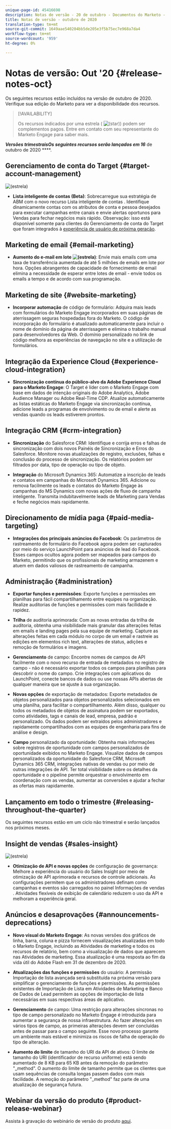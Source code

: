 ```yaml
---
unique-page-id: 45416698
description: Notas de versão - 20 de outubro - Documentos do Marketo - Documentação do produto
title: Notas de versão - outubro de 2020
translation-type: tm+mt
source-git-commit: 1649aae540204bb5de205e3f5b75ec7e968a7da4
workflow-type: tm+mt
source-wordcount: '959'
ht-degree: 0%

---
```



# Notas de versão: Out &#39;20 {#release-notes-oct}

Os seguintes recursos estão incluídos na versão de outubro de 2020. Verifique sua edição do Marketo para ver a disponibilidade dos recursos.

>[!AVAILABILITY]
>
>Os recursos indicados por uma estrela ( ![(star)](assets/star-yellow.svg)) podem ser complementos pagos. Entre em contato com seu representante do Marketo Engage para saber mais.

**_Versões trimestraisOs seguintes recursos serão lançados em 16_** de outubro de 2020 ****.

## Gerenciamento de conta do Target {#target-account-management}

![(estrela)](assets/star-yellow.svg)

* **Lista inteligente de contas (Beta)**: Sobrecarregue sua estratégia de ABM com o novo recurso Lista inteligente de contas . Identifique dinamicamente contas com os atributos de conta e pessoa desejados para executar campanhas entre canais e envie alertas oportunos para Vendas para fechar negócios mais rápido. Observação: isso está disponível somente para clientes do Gerenciamento de conta do Target que foram integrados à [experiência de usuário de próxima geração](https://nation.marketo.com/t5/Employee-Blogs/The-Next-Generation-Marketo-Engage-Experience/ba-p/304205).

## Marketing de email {#email-marketing}

* **Aumento do e-mail em lote  ![(estrela)](assets/star-yellow.svg)**: Envie mais emails com uma taxa de transferência aumentada de até 5 milhões de emails em lote por hora. Opções abrangentes de capacidade de fornecimento de email elimina a necessidade de esperar entre lotes de email - envie todos os emails a tempo e de acordo com sua programação.

## Marketing de site {#website-marketing}

* **Incorporar automação** de código de formulário: Adquira mais leads com formulários do Marketo Engage incorporados em suas páginas de aterrissagem seguras hospedadas fora do Marketo. O código de incorporação do formulário é atualizado automaticamente para incluir o nome de domínio da página de aterrissagem e elimina o trabalho manual para desenvolvedores da Web. O domínio personalizado no link de código melhora as experiências de navegação no site e a utilização de formulários.

## Integração da Experience Cloud {#experience-cloud-integration}

* **Sincronização contínua do público-alvo da Adobe Experience Cloud para o Marketo Engage**: O Target é líder com o Marketo Engage com base em dados de intenção originais do Adobe Analytics, Adobe Audience Manager ou Adobe Real-Time CDP. Atualize automaticamente as listas estáticas do Marketo Engage via sincronização contínua, adicione leads a programas de envolvimento ou de email e alerte as vendas quando os leads estiverem prontos.

## Integração CRM {#crm-integration}

* **Sincronização** do Salesforce CRM: Identifique e corrija erros e falhas de sincronização com dois novos Painéis de Sincronização e Erros do Salesforce. Monitore novas atualizações de registro, exclusões, falhas e conclusão do processo de sincronização. Os relatórios podem ser filtrados por data, tipo de operação ou tipo de objeto.

* **Integração** do Microsoft Dynamics 365: Automatize a inscrição de leads e contatos em campanhas do Microsoft Dynamics 365. Adicione ou remova facilmente os leads e contatos do Marketo Engage às campanhas do MS Dynamics com novas ações de fluxo de campanha inteligente. Transmita indubitavelmente leads de Marketing para Vendas e feche negócios mais rapidamente.

## Direcionamento de mídia paga {#paid-media-targeting}

* **Integrações dos principais anúncios do Facebook**: Os parâmetros de rastreamento de formulário do Facebook agora podem ser capturados por meio do serviço LaunchPoint para anúncios de lead do Facebook. Esses campos ocultos agora podem ser mapeados para campos do Marketo, permitindo que os profissionais de marketing armazenem e atuem em dados valiosos de rastreamento de campanha.

## Administração {#administration}

* **Exportar funções e permissões**: Exporte funções e permissões em planilhas para fácil compartilhamento entre equipes na organização. Realize auditorias de funções e permissões com mais facilidade e rapidez.

* **Trilha** de auditoria aprimorada: Com as novas entradas da trilha de auditoria, obtenha uma visibilidade mais granular das alterações feitas em emails e landing pages pela sua equipe de marketing. Capture as alterações feitas em cada módulo no corpo de um email e rastreie as edições em elementos rich text, alterações de status, adições e remoção de formulários e imagens.

* **Gerenciamento** de campo: Encontre nomes de campos de API facilmente com o novo recurso de entrada de metadados no registro de campo - não é necessário exportar todos os campos para planilhas para descobrir o nome do campo. Crie integrações com aplicativos do LaunchPoint, conecte bancos de dados ou use nossas APIs abertas de qualquer maneira que se ajuste à sua organização.

* **Novas opções** de exportação de metadados: Exporte metadados de objetos personalizados para objetos personalizados selecionados em uma planilha, para facilitar o compartilhamento. Além disso, qualquer ou todos os metadados de objetos de assinatura podem ser exportados, como atividades, tags e canais de lead, empresa, padrão e personalizado. Os dados podem ser extraídos pelos administradores e rapidamente compartilhados com as equipes de engenharia para fins de análise e design.

* **Campo** personalizado da oportunidade: Obtenha mais informações sobre registros de oportunidade com campos personalizados de oportunidade exibidos no Marketo Engage. Visualize dados de campos personalizados da oportunidade do Salesforce CRM, Microsoft Dynamics 365 CRM, integrações nativas de vendas ou por meio de outras integrações de API. Ter total visibilidade sobre os detalhes da oportunidade e o pipeline permite orquestrar o envolvimento em coordenação com as vendas, aumentar as conversões e ajudar a fechar as ofertas mais rapidamente.

## Lançamento em todo o trimestre {#releasing-throughout-the-quarter}

Os seguintes recursos estão em um ciclo não trimestral e serão lançados nos próximos meses.

## Insight de vendas {#sales-insight}

![(estrela)](assets/star-yellow.svg)

* **Otimização de API e novas opções** de configuração de governança: Melhore a experiência do usuário do Sales Insight por meio de otimização de API aprimorada e recursos de controle adicionais. As configurações permitem que os administradores definam como campanhas e eventos são carregados no painel Informações de vendas . Atividades flexíveis de exibição de calendário reduzem o uso da API e melhoram a experiência geral.

## Anúncios e desaprovações {#announcements-deprecations}

* **Novo visual do Marketo Engage**: As novas versões dos gráficos de linha, barra, coluna e pizza fornecem visualizações atualizadas em todo o Marketo Engage, incluindo as Atividades de marketing e todos os recursos de relatório, bem como a visualização de dados que aparecem nas Atividades de marketing. Essa atualização é uma resposta ao fim da vida útil do Adobe Flash em 31 de dezembro de 2020.

* **Atualizações das funções e permissões** do usuário: A permissão Importação de lista avançada será substituída na próxima versão para simplificar o gerenciamento de funções e permissões. As permissões existentes de Importação de Lista em Atividades de Marketing e Banco de Dados de Lead permitem as opções de importação de lista necessárias em suas respectivas áreas de aplicativo.

* **Gerenciamento** de campo: Uma restrição para alterações síncronas no tipo de campo personalizado no Marketo Engage é introduzida para aumentar a segurança de nossa infraestrutura. Ao fazer alterações em vários tipos de campo, as primeiras alterações devem ser concluídas antes de passar para o campo seguinte. Esse novo processo garante um ambiente mais estável e minimiza os riscos de falha de operação do tipo de alteração.

* **Aumento do limite** de tamanho do URI da API de ativos: O limite de tamanho do URI (identificador de recurso uniforme) está sendo aumentado de 8 KB para 65 KB antes da remoção do parâmetro &quot;_method&quot;. O aumento do limite de tamanho permite que os clientes que usam sequências de consulta longas passem dados com mais facilidade. A remoção do parâmetro &quot;_method&quot; faz parte de uma atualização de segurança futura.

## Webinar da versão do produto {#product-release-webinar}

Assista à gravação do webinário de versão do produto [aqui](https://engage.marketo.com/Oct_20_Release_OnDemand.html).
